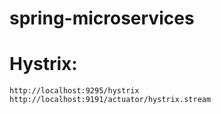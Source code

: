 # spring-microservices

# Hystrix:
    http://localhost:9295/hystrix
    http://localhost:9191/actuator/hystrix.stream

